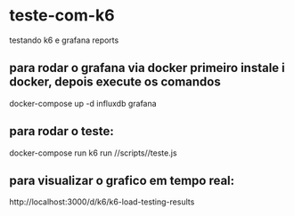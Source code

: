 # teste-com-k6
testando k6 e grafana reports

## para rodar o grafana via docker primeiro instale i docker, depois execute os comandos
docker-compose up -d influxdb grafana

## para rodar o teste:
docker-compose run k6 run //scripts//teste.js

## para visualizar o grafico em tempo real:
http://localhost:3000/d/k6/k6-load-testing-results
